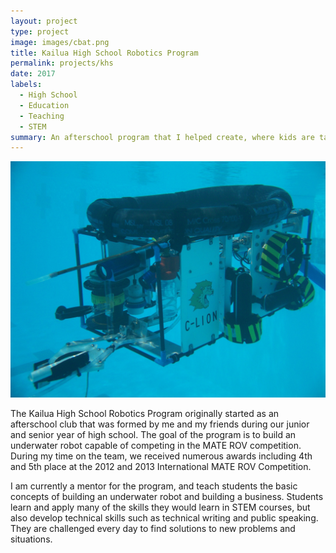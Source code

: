 ```yaml
---
layout: project
type: project
image: images/cbat.png
title: Kailua High School Robotics Program
permalink: projects/khs
date: 2017
labels:
  - High School
  - Education
  - Teaching
  - STEM
summary: An afterschool program that I helped create, where kids are taught the basic concepts of underwater robotics.
---
```


<img class="ui medium right floated rounded image" src="../images/clion.jpg">

The Kailua High School Robotics Program originally started as an afterschool club that was formed by me and my friends during our junior and senior year of high school.  The goal of the program is to build an underwater robot capable of competing in the MATE ROV competition.  During my time on the team, we received numerous awards including 4th and 5th place at the 2012 and 2013 International MATE ROV Competition.

I am currently a mentor for the program, and teach students the basic concepts of building an underwater robot and building a business.  Students learn and apply many of the skills they would learn in STEM courses, but also develop technical skills such as technical writing and public speaking.  They are challenged every day to find solutions to new problems and situations.
